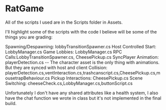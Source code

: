 # RatGame

All of the scripts I used are in the Scripts folder in Assets.

I'll highlight some of the scripts with the code I believe will be some of the things you are grading:

Spawning/Despawning: lobbyTransitionSpawner.cs
Host Controlled Start: LobbyManager.cs
Game Lobbies: LobbyManager.cs
RPC Calls:LobbyTransitionSpawner.cs, CheesePickup.cs
SyncPlayer Animation: playerDetection.cs -- The character asset is the only thing with animations. But they are synced with host and client
Collision: playerDetection.cs,ventInteraction.cs,trashcanscript.cs,CheesePickup.cs,mousetrapBehaviour.cs
Pickup Interactions: CheesePickup.cs
Scene Switching: cheeseCheck.cs,LobbyManager.cs,buttonScript.cs

Unfortunately I don't have any shared attributes like a health system, I also have the chat function we wrote in class but it's not implemented in the final build.
